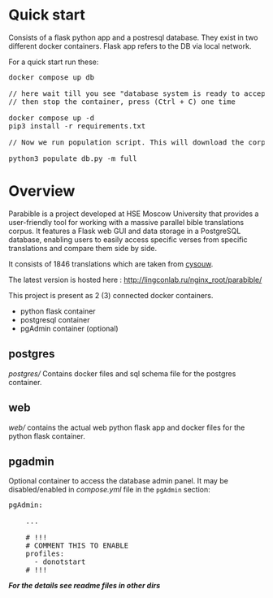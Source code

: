 # Quick start
Consists of a flask python app and a postresql database. They exist in two different docker containers. Flask app refers to the DB via local network.

For a quick start run these:
<pre>
docker compose up db

// here wait till you see "database system is ready to accept connections" for the second time. This means db is set up. (It says it one time, then runs init scripts, then restarts and tells it for the second time)
// then stop the container, press (Ctrl + C) one time

docker compose up -d
pip3 install -r requirements.txt

// Now we run population script. This will download the corpus and put it to the database. `full` mode puts all ~1800 translations (takes >1h). `debug` mode puts just 10 translations (takes <1min)

python3 populate_db.py -m full
</pre>

# Overview

Parabible is a project developed at HSE Moscow University that provides a user-friendly tool for working with a massive parallel bible translations corpus. It features a Flask web GUI and data storage in a PostgreSQL database, enabling users to easily access specific verses from specific translations and compare them side by side.

It consists of 1846 translations which are taken from [cysouw](https://github.com/cysouw). 

The latest version is hosted here : http://lingconlab.ru/nginx_root/parabible/

This project is present as 2 (3) connected docker containers.

 - python flask container
 - postgresql container
 - pgAdmin container (optional)

## postgres
*postgres/* Contains docker files and sql schema file for the postgres container.

## web
*web/* contains the actual web python flask app and docker files for the python flask container.

## pgadmin
Optional container to access the database admin panel. It may be disabled/enabled in *compose.yml* file in the `pgAdmin` section:
<pre>
pgAdmin:

    ...
    
    # !!!
    # COMMENT THIS TO ENABLE
    profiles:
      - donotstart
    # !!!
</pre>

***For the details see readme files in other dirs***

